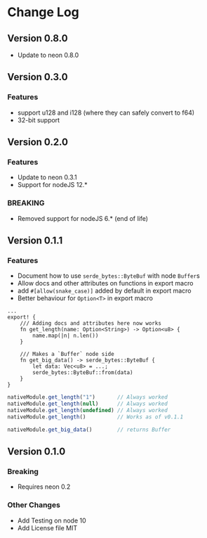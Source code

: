 Change Log
==========

## Version 0.8.0

* Update to neon 0.8.0

## Version 0.3.0

### Features
* support u128 and i128 (where they can safely convert to f64)
* 32-bit support

## Version 0.2.0

### Features

* Update to neon 0.3.1
* Support for nodeJS 12.*

### BREAKING

* Removed support for nodeJS 6.* (end of life)

## Version 0.1.1

### Features

* Document how to use `serde_bytes::ByteBuf` with node `Buffer`s
* Allow docs and other attributes on functions in export macro
* add `#[allow(snake_case)]` added by default in export macro
* Better behaviour for `Option<T>` in export macro

```rust,no-run
...
export! {
    /// Adding docs and attributes here now works
    fn get_length(name: Option<String>) -> Option<u8> {
        name.map(|n| n.len())
    }

    /// Makes a `Buffer` node side
    fn get_big_data() -> serde_bytes::ByteBuf {
        let data: Vec<u8> = ...;
        serde_bytes::ByteBuf::from(data)
    }
}
```
```javascript
nativeModule.get_length("1")       // Always worked
nativeModule.get_length(null)      // Always worked
nativeModule.get_length(undefined) // Always worked
nativeModule.get_length()          // Works as of v0.1.1

nativeModule.get_big_data()        // returns Buffer
```


## Version 0.1.0

### Breaking

* Requires neon 0.2

### Other Changes

* Add Testing on node 10
* Add License file MIT
